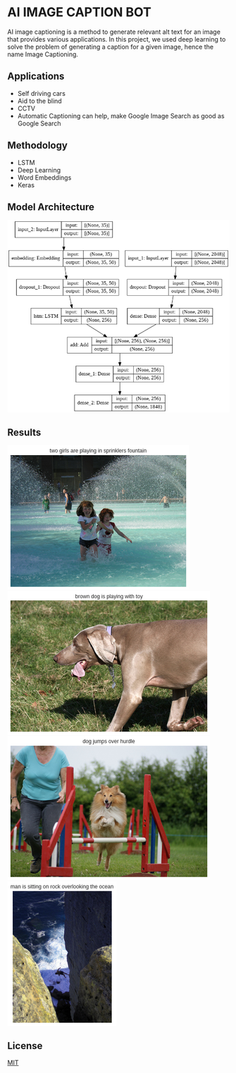 
# AI IMAGE CAPTION BOT

AI image captioning is a method to generate relevant alt text for an image that provides various applications. In this project, we used deep learning to solve the problem of generating a caption for a given image, hence the name Image Captioning.

## Applications

- Self driving cars
- Aid to the blind
- CCTV
- Automatic Captioning can help, make Google Image Search as good as Google Search

## Methodology
- LSTM
- Deep Learning
- Word Embeddings
- Keras

## Model Architecture
![Model Architecture](https://github.com/kartikeya72001/AIImageCaptionBot/blob/master/model_plot.png?raw=true)

## Results

![Result Image 1](https://github.com/kartikeya72001/AIImageCaptionBot/blob/master/ResultImages/Image1.png?raw=true)
![Result Image 2](https://github.com/kartikeya72001/AIImageCaptionBot/blob/master/ResultImages/Image2.png?raw=true)
![Result Image 3](https://github.com/kartikeya72001/AIImageCaptionBot/blob/master/ResultImages/Image3.png?raw=true)
![Result Image 4](https://github.com/kartikeya72001/AIImageCaptionBot/blob/master/ResultImages/Image4.png?raw=true)



## License
[MIT](https://choosealicense.com/licenses/mit/)
